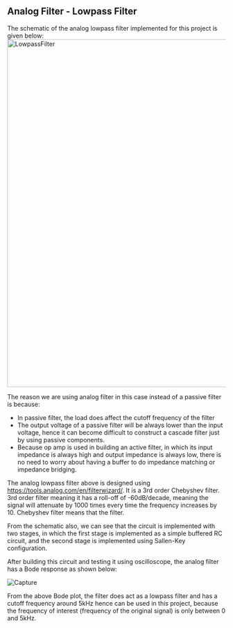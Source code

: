 ## Analog Filter - Lowpass Filter

The schematic of the analog lowpass filter implemented for this project is given below:
<img width="800" alt="LowpassFilter" src="https://user-images.githubusercontent.com/82151839/148622012-575d0030-f56f-4c38-838f-b9f9081dc69f.png">

The reason we are using analog filter in this case instead of a passive filter is because:
- In passive filter, the load does affect the cutoff frequency of the filter
- The output voltage of a passive filter will be always lower than the input voltage, hence it can become difficult to construct a cascade filter just by using passive components.
- Because op amp is used in building an active filter, in which its input impedance is always high and output impedance is always low, there is no need to worry about having a buffer to do impedance matching or impedance bridging.

The analog lowpass filter above is designed using https://tools.analog.com/en/filterwizard/. 
It is a 3rd order Chebyshev filter. 3rd order filter meaning it has a roll-off of -60dB/decade, meaning the signal will attenuate by 1000 times every time the frequency increases by 10.
Chebyshev filter means that the filter.

From the schematic also, we can see that the circuit is implemented with two stages, in which the first stage is implemented as a simple buffered RC circuit,
and the second stage is implemented using Sallen-Key configuration.

After building this circuit and testing it using oscilloscope, the analog filter has a Bode response as shown below:

![Capture](https://user-images.githubusercontent.com/82151839/148623275-586eda6e-da28-48a3-872e-690443a89f54.JPG)

From the above Bode plot, the filter does act as a lowpass filter and has a cutoff frequency around 5kHz hence can be used in this project, 
because the frequency of interest (frequency of the original signal) is only between 0 and 5kHz. 
